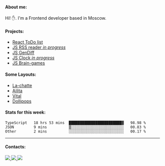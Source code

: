 #### About me:
Hi! ✋.
I'm a Frontend developer based in Moscow.

#### Projects:
- [React ToDo list](https://github.com/GKoil/ToDo-React)
- [JS RSS reader *in progress*](https://github.com/GKoil/frontend-project-lvl3)
- [JS GenDiff](https://github.com/GKoil/GenDiff)
- [JS Clock *in progress*](https://github.com/GKoil/clock)
- [JS Brain-games](https://github.com/GKoil/Brain-games)

#### Some Layouts: 
- [La-chatte](https://gkoil.github.io/la_chatte/)
- [Ailita](https://itconstruct.ru/portfolio/cases/ailita.php)
- [Vital](https://itconstruct.ru/portfolio/cases/vital.php)
- [Dollipops](https://itconstruct.ru/portfolio/cases/dollipops.php)

#### Stats for this week:
<!--START_SECTION:waka-->
```text
TypeScript   18 hrs 53 mins  ████████████████████████▓   98.98 % 
JSON         9 mins          ▒░░░░░░░░░░░░░░░░░░░░░░░░   00.83 % 
Other        2 mins          ░░░░░░░░░░░░░░░░░░░░░░░░░   00.17 % 
```
<!--END_SECTION:waka-->
---
#### Contacts:

<a target='_blank' title='LinkedIn' href="https://www.linkedin.com/in/gkoil/">
  <img src="https://img.shields.io/badge/LinkedIn-0077B5?style=for-the-badge&logo=linkedin&logoColor=white" />
</a>
<a target='_blank' title='Telegram' href="https://t.me/gkoil">
  <img src="https://img.shields.io/badge/Telegram-2CA5E0?style=for-the-badge&logo=telegram&logoColor=white" />
</a>
<a target='_blank' title='Gmail' href="mailto: gk.grigorev@gmail.com">
  <img src="https://img.shields.io/badge/Gmail-D14836?style=for-the-badge&logo=gmail&logoColor=white" />
</a>


